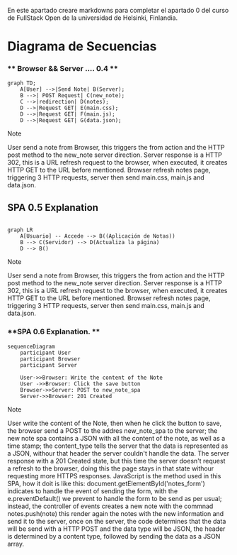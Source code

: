 En este apartado creare markdowns para completar el apartado 0 del curso de FullStack Open de la universidad de Helsinki, Finlandia.

# Diagrama de Secuencias
 ### ** Browser && Server .... 0.4 ** 

```mermaid
graph TD;
    A[User] -->|Send Note| B(Server);
    B -->| POST Request| C(new_note);
    C -->|redirection| D(notes);
    D -->|Request GET| E(main.css);
    D -->|Request GET| F(main.js);
    D -->|Request GET| G(data.json);

```
> [!NOTE]
> User send a note from Browser, this triggers the from action and the HTTP post method to the new_note server direction.
>Server response is a HTTP 302, this is a URL refresh request to the browser, when executed, it creates HTTP GET to the URL before mentioned.
>Browser refresh notes page, triggering 3 HTTP requests, server then send main.css, main.js and data.json.


## **SPA 0.5 Explanation**

```mermaid

graph LR
    A[Usuario] -- Accede --> B((Aplicación de Notas))
    B --> C(Servidor) --> D(Actualiza la página)
    D --> B()

```
> [!NOTE]
> User send a note from Browser, this triggers the from action and the HTTP post method to the new_note server direction.
>Server response is a HTTP 302, this is a URL refresh request to the browser, when executed, it creates HTTP GET to the URL before mentioned.
>Browser refresh notes page, triggering 3 HTTP requests, server then send main.css, main.js and data.json.


### **SPA 0.6 Explanation. **

```mermaid
sequenceDiagram
    participant User
    participant Browser
    participant Server

    User->>Browser: Write the content of the Note
    User ->>Browser: Click the save button
    Browser->>Server: POST to new_note_spa
    Server->>Browser: 201 Created

```

> [!NOTE]
> User write the content of the Note, then when he click the button to save, the browser send a POST to the addres new_note_spa to the server; the new note spa contains a JSON with all the content of the note, as well as a time stamp; the content_type tells the server that the data is represented as a JSON, withour that header the server couldn't handle the data. The server response with a 201 Created state, but this time the server doesn't request a refresh to the browser, doing this the page stays in that state withour requesting more HTTPS responses. JavaScript is the method used in this SPA, how it doit is like this: document.getElementById('notes_form') indicates to handle the event of sending the form, with the e.preventDefault() we prevent to handle the form to be send as per usual; instead, the controller of events creates a new note with the commnad notes.push(note) this render again the notes with the new information and send it to the server, once on the server, the code determines that the data will be send with a HTTP POST and the data type will be JSON, the header is determined by a content type, followed by sending the data as a JSON array.
